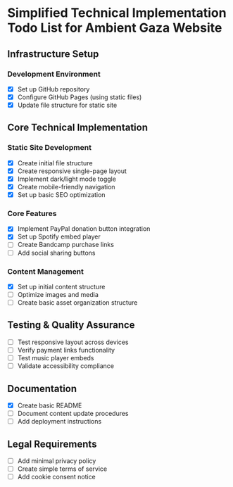 # Simplified Technical Implementation Todo List for Ambient Gaza Website

## Infrastructure Setup

### Development Environment
- [x] Set up GitHub repository
- [x] Configure GitHub Pages (using static files)
- [x] Update file structure for static site

## Core Technical Implementation

### Static Site Development
- [x] Create initial file structure
- [x] Create responsive single-page layout
- [x] Implement dark/light mode toggle
- [x] Create mobile-friendly navigation
- [x] Set up basic SEO optimization

### Core Features
- [x] Implement PayPal donation button integration
- [x] Set up Spotify embed player
- [ ] Create Bandcamp purchase links
- [ ] Add social sharing buttons

### Content Management
- [x] Set up initial content structure
- [ ] Optimize images and media
- [ ] Create basic asset organization structure

## Testing & Quality Assurance
- [ ] Test responsive layout across devices
- [ ] Verify payment links functionality
- [ ] Test music player embeds
- [ ] Validate accessibility compliance

## Documentation
- [x] Create basic README
- [ ] Document content update procedures
- [ ] Add deployment instructions

## Legal Requirements
- [ ] Add minimal privacy policy
- [ ] Create simple terms of service
- [ ] Add cookie consent notice 